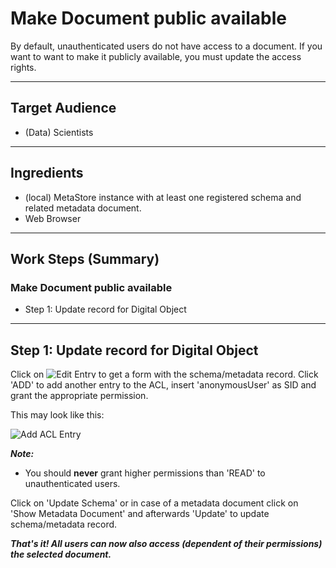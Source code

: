 # Make Document public available

By default, unauthenticated users do not have access to a document. If you want to
want to make it publicly available, you must update the access rights. 

---

## Target Audience

- (Data) Scientists

---

## Ingredients

- (local) MetaStore instance with at least one registered schema and related metadata document.
- Web Browser
---

## Work Steps (Summary)

### Make Document public available
 * Step 1: Update record for Digital Object

---

## Step 1: Update record for Digital Object
Click on <img src="/metastore2/images/EditEntry.png" alt="Edit Entry" style="max-height:15px;" />
to get a form with the schema/metadata record. 
Click 'ADD' to add another entry to the ACL, insert 'anonymousUser' as SID and grant the
appropriate permission. 

This may look like this:

<div class="centerbox">
    <img src="/metastore2/images/ACL_Step2.png" alt="Add ACL Entry" style="max-height:50em;" />
</div>

***Note:*** 
- You should **never** grant higher permissions than 'READ' to unauthenticated users.


Click on 'Update Schema' or in case of a metadata document click on 'Show Metadata Document' 
and afterwards 'Update' to update schema/metadata record.

***That's it! All users can now also access (dependent of their permissions)
the selected document.***

